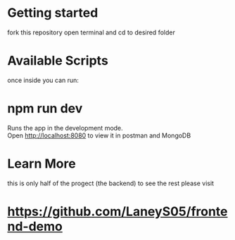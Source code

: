 # Getting started

fork this repository
open terminal and cd to desired folder

# Available Scripts

once inside you can run:

# npm run dev

Runs the app in the development mode.\
Open [http://localhost:8080](http://localhost:8080) to view it in postman and MongoDB

# Learn More

this is only half of the progect (the backend)
to see the rest please visit

# https://github.com/LaneyS05/frontend-demo
